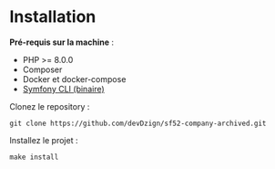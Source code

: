 # Installation

**Pré-requis sur la machine** :
* PHP >= 8.0.0
* Composer
* Docker et docker-compose
* [Symfony CLI (binaire)](https://symfony.com/download)

Clonez le repository :
```
git clone https://github.com/devDzign/sf52-company-archived.git
```

Installez le projet :
```
make install
```
